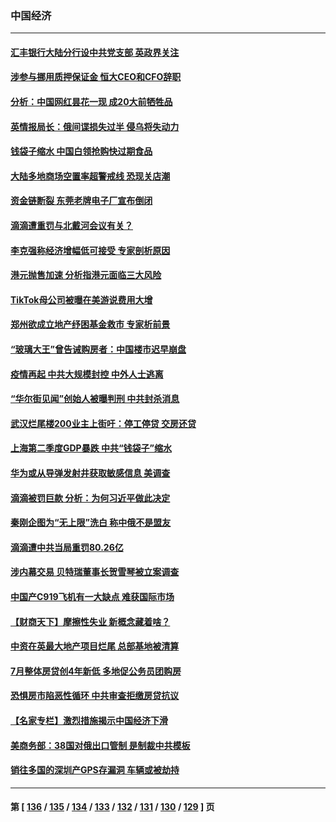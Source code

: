 ### 中国经济
---
#### [汇丰银行大陆分行设中共党支部 英政界关注](../../pages/ncid283/n13787349.md) 
#### [涉参与挪用质押保证金 恒大CEO和CFO辞职](../../pages/ncid283/n13787348.md) 
#### [分析：中国网红昙花一现 成20大前牺牲品](../../pages/ncid283/n13787318.md) 
#### [英情报局长：俄间谍损失过半 侵乌将失动力](../../pages/ncid283/n13787194.md) 
#### [钱袋子缩水 中国白领抢购快过期食品](../../pages/ncid283/n13787025.md) 
#### [大陆多地商场空置率超警戒线 恐现关店潮](../../pages/ncid283/n13786963.md) 
#### [资金链断裂 东莞老牌电子厂宣布倒闭](../../pages/ncid283/n13786874.md) 
#### [滴滴遭重罚与北戴河会议有关？](../../pages/ncid283/n13786849.md) 
#### [李克强称经济增幅低可接受 专家剖析原因](../../pages/ncid283/n13786752.md) 
#### [港元抛售加速 分析指港元面临三大风险](../../pages/ncid283/n13786601.md) 
#### [TikTok母公司被曝在美游说费用大增](../../pages/ncid283/n13786384.md) 
#### [郑州欲成立地产纾困基金救市 专家析前景](../../pages/ncid283/n13786500.md) 
#### [“玻璃大王”曾告诫购房者：中国楼市迟早崩盘](../../pages/ncid283/n13786463.md) 
#### [疫情再起 中共大规模封控 中外人士逃离](../../pages/ncid283/n13786151.md) 
#### [“华尔街见闻”创始人被曝判刑 中共封杀消息](../../pages/ncid283/n13786360.md) 
#### [武汉烂尾楼200业主上街吁：停工停贷 交房还贷](../../pages/ncid283/n13786152.md) 
#### [上海第二季度GDP暴跌 中共“钱袋子”缩水](../../pages/ncid283/n13786332.md) 
#### [华为或从导弹发射井获取敏感信息 美调查](../../pages/ncid283/n13786198.md) 
#### [滴滴被罚巨款 分析：为何习近平做此决定](../../pages/ncid283/n13786090.md) 
#### [秦刚企图为“无上限”洗白 称中俄不是盟友](../../pages/ncid283/n13785999.md) 
#### [滴滴遭中共当局重罚80.26亿](../../pages/ncid283/n13785971.md) 
#### [涉内幕交易 贝特瑞董事长贺雪琴被立案调查](../../pages/ncid283/n13785952.md) 
#### [中国产C919飞机有一大缺点 难获国际市场](../../pages/ncid283/n13785627.md) 
#### [【财商天下】摩擦性失业 新概念藏着啥？](../../pages/ncid283/n13785485.md) 
#### [中资在英最大地产项目烂尾 总部基地被清算](../../pages/ncid283/n13785551.md) 
#### [7月整体房贷创4年新低 多地促公务员团购房](../../pages/ncid283/n13785316.md) 
#### [恐惧房市陷恶性循环 中共审查拒缴房贷抗议](../../pages/ncid283/n13785557.md) 
#### [【名家专栏】激烈措施揭示中国经济下滑](../../pages/ncid283/n13785386.md) 
#### [美商务部：38国对俄出口管制 是制裁中共模板](../../pages/ncid283/n13785546.md) 
#### [销往多国的深圳产GPS存漏洞 车辆或被劫持](../../pages/ncid283/n13785393.md) 

---
#### 第 [ [136](./136.md) / [135](./135.md) / [134](./134.md) / [133](./133.md) / [132](./132.md) / [131](./131.md) / [130](./130.md) / [129](./129.md) ] 页
